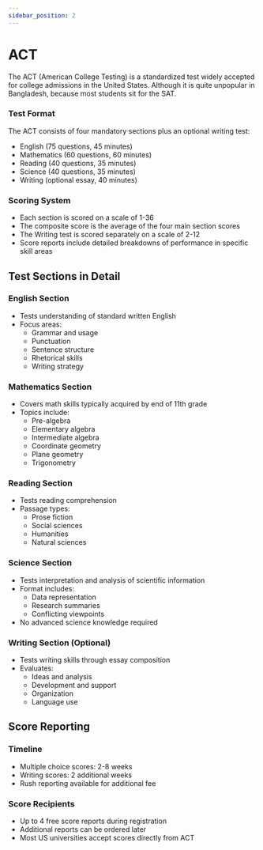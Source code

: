 ```yaml
---
sidebar_position: 2
---
```


# ACT

The ACT (American College Testing) is a standardized test widely accepted for college admissions in the United States. Although it is quite unpopular in Bangladesh, because most students sit for the SAT.

### Test Format
The ACT consists of four mandatory sections plus an optional writing test:
- English (75 questions, 45 minutes)
- Mathematics (60 questions, 60 minutes)
- Reading (40 questions, 35 minutes)
- Science (40 questions, 35 minutes)
- Writing (optional essay, 40 minutes)

### Scoring System
- Each section is scored on a scale of 1-36
- The composite score is the average of the four main section scores
- The Writing test is scored separately on a scale of 2-12
- Score reports include detailed breakdowns of performance in specific skill areas

## Test Sections in Detail

### English Section
- Tests understanding of standard written English
- Focus areas:
  - Grammar and usage
  - Punctuation
  - Sentence structure
  - Rhetorical skills
  - Writing strategy

### Mathematics Section
- Covers math skills typically acquired by end of 11th grade
- Topics include:
  - Pre-algebra
  - Elementary algebra
  - Intermediate algebra
  - Coordinate geometry
  - Plane geometry
  - Trigonometry

### Reading Section
- Tests reading comprehension
- Passage types:
  - Prose fiction
  - Social sciences
  - Humanities
  - Natural sciences

### Science Section
- Tests interpretation and analysis of scientific information
- Format includes:
  - Data representation
  - Research summaries
  - Conflicting viewpoints
- No advanced science knowledge required

### Writing Section (Optional)
- Tests writing skills through essay composition
- Evaluates:
  - Ideas and analysis
  - Development and support
  - Organization
  - Language use
 
## Score Reporting

### Timeline
- Multiple choice scores: 2-8 weeks
- Writing scores: 2 additional weeks
- Rush reporting available for additional fee

### Score Recipients
- Up to 4 free score reports during registration
- Additional reports can be ordered later
- Most US universities accept scores directly from ACT

